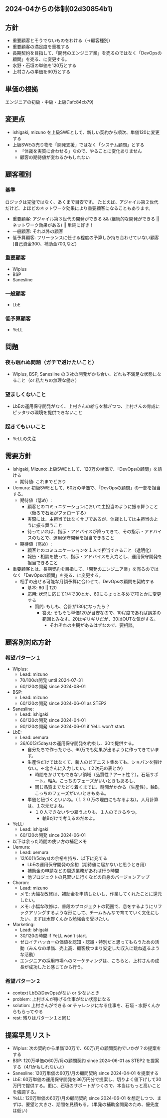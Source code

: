 2024-04からの体制(02d30854b1)
---

## 方針
- 重要顧客とそうでないものをわける（→顧客種別）
- 重要顧客の満足度を重視する
- 長期契約を目指して、「開発のエンジニア業」を売るのではなく「DevOpsの顧問」を売る、に変更する。
- 水野・石垣の単価を120万とする
- 上村さんの単価を60万とする

## 単価の根拠
エンジニアの初級・中級・上級(1afc84cb79)

## 変更点
- ishigaki, mizuno を上級SWEとして、新しい契約から順次、単価120に変更する
- 上級SWEの売り物を「開発支援」ではなく「システム顧問」とする
  - 「体裁を実質に合わせる」なので、やることに変化ありません
  - 顧客の期待値が変わるかもしれない

## 顧客種別
### 基準
ロジックは完璧ではなく、あくまで目安です。
たとえば、アジャイル第２世代だけど、よほどのネットワーク効果により重要顧客になることもあります。
- 重要顧客: アジャイル第３世代の開発ができる && (継続的な開発ができる || ネットワーク効果がある) || 単純に好き！
- 一般顧客: それ以外の顧客
- 低予算顧客: フリーランスに任せる程度の予算しか持ち合わせていない顧客 (自己資金300、補助金700,など)

### 重要顧客
- Wiplus
- BSP
- Sanesline

### 一般顧客
- LbE

### 低予算顧客
- YeLL

## 問題
### 夜も眠れぬ問題（ガチで避けたいこと）
- Wiplus, BSP, Sanesline の３社の開発がかち合い、どれも不満足な状態になること（or 私たちの無理な働き）

### 望ましくないこと
- LbEの運用保守開発がなく、上村さんの給与を稼ぎつつ、上村さんの育成にピッタリの環境を提供できないこと

### 起きてもいいこと
- YeLLの失注

## 需要方針
- Ishigaki, Mizuno: 上級SWEとして、120万の単価で、「DevOpsの顧問」を請ける
  - 期待値: これまでどおり
- Uemura: 初級SWEとして、60万の単価で、「DevOpsの顧問」の一部を担当する。
  - 期待値（低め）:
    - 顧客とのコミュニケーションにおいて主担当のように振る舞うこと（後ろで石垣がフォローする）
    - 実際には、主担当ではなくサブであるが、体裁としては主担当のように振る舞うこと
    - 待っていれば、指示・アドバイスが降ってきて、その指示・アドバイスのもとで、運用保守開発を担当できること
  - 期待値（高め）:
    - 顧客とのコミュニケーションを１人で担当できること（透明化）
    - 報告・相談を使って、指示・アドバイスを入力とし、運用保守開発を担当できること
- 重要顧客とは、長期契約を目指して、「開発のエンジニア業」を売るのではなく「DevOpsの顧問」を売る、に変更する。
  - 相手の出せる可能な月額予算に合わせて、DevOpsの顧問を契約する
    - 基本: 60 || 120
    - 応用: 状況に応じて1/4で30とか、60にちょっと多めで70とかに変更する
      - 質問: もしも、合計が130になったら？
        - 答え: そもそも単価120が目安なので、10程度であれば誤差の範囲とみなす。20はギリギリだが、30はOUTな気がする。
          - それぞれの主観があるはずなので、要相談。

## 顧客別対応方針
### 希望パターン１
- Wiplus:
  - Lead: mizuno
  - 70/100の開発 until 2024-07-31
  - 60/120の開発 since 2024-08-01
- BSP:
  - Lead: mizuno
  - 60/120の開発 since 2024-06-01 as STEP2
- Sanesline:
  - Lead: ishigaki
  - 60/120の開発 since 2024-04-01
  - 90/120の開発 since 2024-06-01 if YeLL won't start.
- LbE:
  - Lead: uemura
  - 36/60(3/5days)の運用保守開発を約束し、30で提供する。
    - 自分たちで作ったから、60万でも効果が出るように作ってきています。
    - 生産性だけではなくて、新人のピアニスト集めても、ショパンを弾けない。←北さんに入力したい。（２次元の表とか）
      - 時間をかけてもできない領域（品質性？アート性？）。石垣サポート。軸A。こっちのフェーズがいいときもあるし、
      - 同じ品質までたどり着くまでに、時間がかかる（生産性）。軸B。こっちのフェーズがいいときもある。
    - 単価と紐づくといいね。（１２０万の理由にもなるよね）。人月計算は、１次元だよね。
      - １０人できないやつ雇うよりも、１人のできるやつ。
        - 軸Bだけで考えるのだめよ。
- YeLL:
  - Lead: ishigaki
  - 60/120の開発 since 2024-06-01
- 以下は余った時間の使い方の補足メモ
- Uemura:
  - Lead: uemura
  - 12/60(1/5days)の余裕を持ち、以下に充てる
    - LbEの運用保守開発の余裕（期待値に届かないと思うとき用）
    - 補助金の申請などの周辺業務があれば行う時間
    - 他プロジェクトの見習いに行くなどの自身のバージョンアップ
- Choron:
  - Lead: mizuno
  - メモ: 大幅な改修は、補助金を申請したいし、作業してくれたことに還元したい。
  - メモ: 小幅な改修は、普段のプロジェクトの範囲で、息をするようにリファクアリングするような形にして、チームみんなで育てていく文化にしたい。まずは水野くんから勉強会を受けたい。
- Marketing:
  - Lead: ishigaki
  - 30/120の時間 if YeLL won't start.
  - ゼロイチハッカーの価値を認知・認識・特別だと思ってもらうための活動（みんなの単価、売上高、顧客数つまり安定した収入に跳ね返るような活動）
  - エンジニアの採用市場へのマーケティングは、こちらと、上村さんの成長が成功したと感じてから行う。

### 希望パターン２
- context LbEのDevOpsがない or 少ないとき
- problem: 上村さんが稼げる仕事がない状態になる
- solution: 上村さんができる or チャレンジになる仕事を、石垣・水野くんからもらってやる
- rest: 残りはパターン１と同じ

## 提案早見リスト
- Wiplus: 次の契約から単価120万で、60万/月の顧問契約でいかが？の提案をする
- BSP: 120万単価の60万/月の顧問契約 since 2024-06-01 as STEP2 を提案する（4/1かもしれないよ）
- Sanesline: 120万単価の60万/月の顧問契約 since 2024-04-01 を提案する
- LbE: 60万単価の運用保守開発を36万円分で提案し、切りよく値下げして30万円で提供する。更に、石垣のサポートがつくので、本当はもっと高いことを強調する。
- YeLL: 120万単価の60万/月の顧問契約 since 2024-06-01 を想定しつつ、まずは、要望と大きさ、期間を見積もる。（単発の補助金開発のため、優先度は低い）
